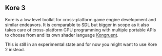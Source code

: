## Kore 3

Kore is a low level toolkit for cross-platform game engine development and similar
endeavors. It is comparable to SDL but bigger in scope as it also takes care of
cross-platform GPU programming with multiple portable APIs to choose from and its
own shader language [Kongruent](https://github.com/Kode/Kongruent).

This is still in an experimental state and for now you might want to use Kore 2
instead.
